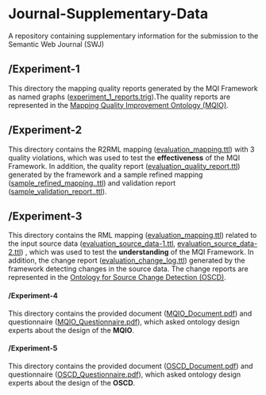 # Journal-Supplementary-Data
A repository containing supplementary information for the submission to the Semantic Web Journal (SWJ)


## /Experiment-1
This directory the mapping quality reports generated by the MQI Framework as named graphs ([experiment_1_reports.trig](./Experiment-1/experiment_1_reports.trig)).The quality reports are represented in the [Mapping Quality Improvement Ontology (MQIO)](https://w3id.org/MQIO). 


## /Experiment-2
This directory contains the R2RML mapping 
([evaluation_mapping.ttl](./Experiment-2/evaluation_mapping.ttl)) 
with 3 quality violations, which 
was used to test the **effectiveness** of the MQI Framework. 
In addition, the quality report 
([evaluation_quality_report.ttl](./Experiment-2/evaluation_quality_report.ttl)) 
generated by the framework and a sample 
refined mapping
([sample_refined_mapping..ttl](./Experiment-2/sample_refined_mapping.ttl)) 
and validation report 
([sample_validation_report..ttl](./Experiment-2/sample_validation_report.ttl)).


## /Experiment-3
This directory contains the RML mapping 
([evaluation_mapping.ttl](./Experiment-3/evaluation_mapping.ttl)) 
related to the input source data ([evaluation_source_data-1.ttl](./Experiment-3/evaluation_source_data-1.csv), [evaluation_source_data-2.ttl](./Experiment-3/evaluation_source_data-2.csv))
, which was used to test the **understanding** of the MQI Framework. 
In addition, the change report
([evaluation_change_log.ttl](./Experiment-3/evaluation_change_log.ttl)) 
generated by the framework detecting changes in the source data. The change reports are represented in the [Ontology for Source Change Detection (OSCD)](https://w3id.org/OSCD). 



#### /Experiment-4
This directory contains the provided document ([MQIO_Document.pdf](./Experiment-4/MQIO_Document.pdf)) and questionnaire ([MQIO_Questionnaire.pdf](./Experiment-4/MQIO_Questionnaire.pdf)), which asked ontology design experts about the design of the 
**MQIO**. 


#### /Experiment-5
This directory contains the provided document ([OSCD_Document.pdf](./Experiment-4/OSCD_Document.pdf))  and questionnaire ([OSCD_Questionnaire.pdf](./Experiment-5/OSCD_Questionnaire.pdf)), 
which asked ontology design experts about the design of the 
**OSCD**. 

